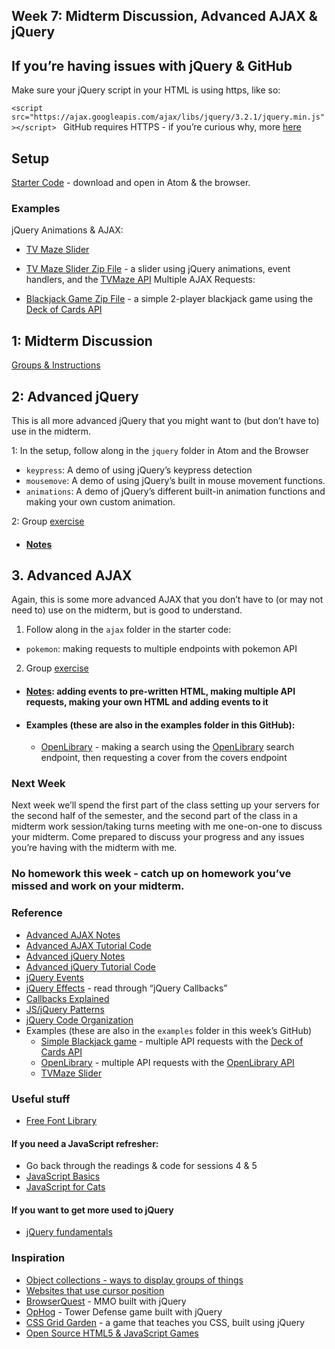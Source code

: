 ## Week 7: Midterm Discussion, Advanced AJAX & jQuery


## If you’re having issues with jQuery & GitHub

Make sure your jQuery script in your HTML is using https, like so:

`<script src="https://ajax.googleapis.com/ajax/libs/jquery/3.2.1/jquery.min.js"></script>
`
GitHub requires HTTPS - if you’re curious why, more [here](https://www.cloudflare.com/learning/ssl/why-is-http-not-secure/)


## Setup

[Starter Code](https://drive.google.com/file/d/1oPoBxyGZueCFyzK7bKvJupmdDP4uo8S4/view?usp=sharing) - download and open in Atom & the browser.


### Examples

jQuery Animations & AJAX:  
- [TV Maze Slider]()
- [TV Maze Slider Zip File](https://drive.google.com/file/d/1wbr-3GtMXN3rZFdI8KGEmwuJzPLBs9Kd/view?usp=sharing) - a slider using jQuery animations, event handlers, and the [TVMaze API](https://www.tvmaze.com/api)
Multiple AJAX Requests:

- [Blackjack Game Zip File](https://drive.google.com/file/d/10q9ENZQJo0NhihMCBIoGk5J7cV4VD0Q0/view?usp=sharing) - a simple 2-player blackjack game using the [Deck of Cards API](https://deckofcardsapi.com/)




## 1: Midterm Discussion

[Groups & Instructions](https://docs.google.com/document/d/1P2D6cAk7hymINpG8lRXpKRgsFMRnJeF3R4s4_j8SdlA/edit?usp=sharing)


## 2: Advanced jQuery

This is all more advanced jQuery that you might want to (but don’t have to) use in the midterm.

1: In the setup, follow along in the `jquery` folder in Atom and the Browser

  - `keypress`: A demo of using jQuery’s keypress detection
  - `mousemove`: A demo of using jQuery’s built in mouse movement functions.
  - `animations`: A demo of jQuery’s different built-in animation functions and making your own custom animation.

2: Group [exercise](jquery_exercise.md)

- #### [Notes](advanced_jquery.md)


## 3. Advanced AJAX

Again, this is some more advanced AJAX that you don’t have to (or may not need to) use on the midterm, but is good to understand.

1. Follow along in the `ajax` folder in the starter code:
- `pokemon`: making requests to multiple endpoints with pokemon API

2. Group [exercise](ajax_exercise.md)

- #### [Notes](advanced_ajax.md): adding events to pre-written HTML, making multiple API requests, making your own HTML and adding events to it
- #### Examples (these are also in the examples folder in this GitHub):
  - [OpenLibrary](https://drive.google.com/file/d/1SChwrZnDBBDAtp5F6m7FSBAqhwE6uD6G/view?usp=sharing) - making a search using the [OpenLibrary](https://openlibrary.org/developers/api) search endpoint, then requesting a cover from the covers endpoint



### Next Week

Next week we’ll spend the first part of the class setting up your servers for the second half of the semester, and the second part of the class in a midterm work session/taking turns meeting with me one-on-one to discuss your midterm. Come prepared to discuss your progress and any issues you’re having with the midterm with me.


### No homework this week - catch up on homework you’ve missed and work on your midterm.

### Reference
- [Advanced AJAX Notes](advanced_ajax.md)
- [Advanced AJAX Tutorial Code]()
- [Advanced jQuery Notes](advanced_jquery.md)
- [Advanced jQuery Tutorial Code]()
- [jQuery Events](https://www.w3schools.com/jquery/jquery_events.asp)
- [jQuery Effects](https://www.w3schools.com/jquery/jquery_hide_show.asp) - read through “jQuery Callbacks”
- [Callbacks Explained](https://javascript.info/callbacks)
- [JS/jQuery Patterns](http://shichuan.github.io/javascript-patterns/)
- [jQuery Code Organization](https://learn.jquery.com/code-organization/concepts/)
- Examples (these are also in the `examples` folder in this week’s GitHub)
  - [Simple Blackjack game](https://drive.google.com/file/d/10q9ENZQJo0NhihMCBIoGk5J7cV4VD0Q0/view?usp=sharing) - multiple API requests with the [Deck of Cards API](https://deckofcardsapi.com/)
  - [OpenLibrary](https://drive.google.com/file/d/1SChwrZnDBBDAtp5F6m7FSBAqhwE6uD6G/view?usp=sharing) - multiple API requests with the [OpenLibrary API](https://openlibrary.org/developers/api)
  - [TVMaze Slider](https://drive.google.com/file/d/1wbr-3GtMXN3rZFdI8KGEmwuJzPLBs9Kd/view?usp=sharing)

### Useful stuff
- [Free Font Library](https://typotheque.luuse.fun/)

#### If you need a JavaScript refresher:

- Go back through the readings & code for sessions 4 & 5
- [JavaScript Basics](http://jqfundamentals.com/chapter/javascript-basics)
- [JavaScript for Cats](http://jsforcats.com/)

#### If you want to get more used to jQuery

- [jQuery fundamentals](http://jqfundamentals.com/)

### Inspiration
- [Object collections - ways to display groups of things](https://www.are.na/agnes-cameron/web-object-collections)
- [Websites that use cursor position](https://www.are.na/agnes-cameron/web-sites-that-use-cursor-position)
- [BrowserQuest](https://browserquest.herokuapp.com/) - MMO built with jQuery
- [OpHog](https://ophog.bot.land/) - Tower Defense game built with jQuery
- [CSS Grid Garden](https://cssgridgarden.com/) - a game that teaches you CSS, built using jQuery
- [Open Source HTML5 & JavaScript Games](https://www.edopedia.com/blog/open-source-html5-and-javascript-games/)

